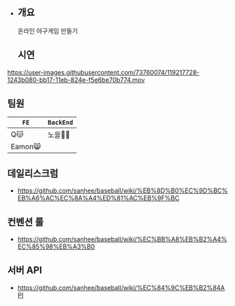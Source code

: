 
- ## 개요
  온라인 야구게임 만들기


  ## 시연

https://user-images.githubusercontent.com/73760074/119217728-1243b080-bb17-11eb-824e-f5e6be70b774.mov




  ## 팀원
  | `FE`   | `BackEnd` |
  | ------ | --------- |
  | Q😽     | 노을🤷‍♂️    |
  | Eamon😸 |           |


  ## 데일리스크럼
  - https://github.com/sanhee/baseball/wiki/%EB%8D%B0%EC%9D%BC%EB%A6%AC%EC%8A%A4%ED%81%AC%EB%9F%BC

  ## 컨벤션 룰
  - https://github.com/sanhee/baseball/wiki/%EC%BB%A8%EB%B2%A4%EC%85%98%EB%A3%B0

  ## 서버 API
  - https://github.com/sanhee/baseball/wiki/%EC%84%9C%EB%B2%84API
